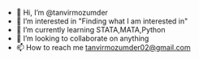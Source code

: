 - 👋 Hi, I’m @tanvirmozumder
- 👀 I’m interested in "Finding what I am interested in"
- 🌱 I’m currently learning STATA,MATA,Python
- 💞️ I’m looking to collaborate on anything
- 📫 How to reach me tanvirmozumder02@gmail.com

<!---
tanvirmozumder/tanvirmozumder is a ✨ special ✨ repository because its `README.md` (this file) appears on your GitHub profile.
You can click the Preview link to take a look at your changes.
--->
